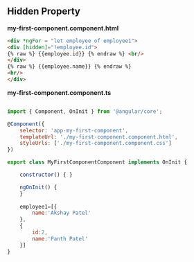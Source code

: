 ## Hidden Property

**my-first-component.component.html**

```html
<div *ngFor = "let employee of employee1">
<div [hidden]="!employee.id">
{% raw %} {{employee.id}} {% endraw %} <br/>
</div>
{% raw %} {{employee.name}} {% endraw %}
<hr/>
</div>

```

**my-first-component.component.ts**

```javascript

import { Component, OnInit } from '@angular/core';

@Component({
	selector: 'app-my-first-component',
	templateUrl: './my-first-component.component.html',
	styleUrls: ['./my-first-component.component.css']
})

export class MyFirstComponentComponent implements OnInit {

	constructor() { }

	ngOnInit() {
	}
	
	employee1=[{
		name:'Akshay Patel'
	},
	{
		id:2,
		name:'Panth Patel'
	}]
}

```

